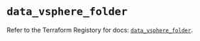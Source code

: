 # `data_vsphere_folder`

Refer to the Terraform Registory for docs: [`data_vsphere_folder`](https://registry.terraform.io/providers/hashicorp/vsphere/2.6.1/docs/data-sources/folder).
